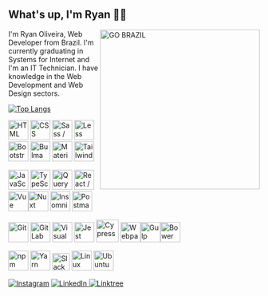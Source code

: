 ## What's up, I'm Ryan 👋🏼

<img src="https://media1.giphy.com/media/PSKAppO2LH56w/giphy.webp?cid=ecf05e47hggb7hr43rrio4eaws7d86ha2f90lwyebzbnlrjl&rid=giphy.webp&ct=g" alt="GO BRAZIL" title="GO BRAZIL!" width="320" align="right">

I'm Ryan Oliveira, Web Developer from Brazil. I'm currently graduating in Systems for Internet and I'm an IT Technician. I have knowledge in the Web Development and Web Design sectors.

[![Top Langs](https://github-readme-stats.vercel.app/api/top-langs/?username=ryanmatheuz&layout=compact&langs_count=10)](https://github.com/anuraghazra/github-readme-stats)

<img src="https://cdn.jsdelivr.net/gh/devicons/devicon/icons/html5/html5-original.svg" width="40" alt="HTML" title="HTML"> <img src="https://cdn.jsdelivr.net/gh/devicons/devicon/icons/css3/css3-original.svg" width="40" alt="CSS" title="CSS"> <img src="https://cdn.jsdelivr.net/gh/devicons/devicon/icons/sass/sass-original.svg" width="40" alt="Sass / SCSS" title="Sass / SCSS"> <img src="https://cdn.jsdelivr.net/gh/devicons/devicon/icons/less/less-plain-wordmark.svg" width="40" alt="Less" title="Less"> <img src="https://cdn.jsdelivr.net/gh/devicons/devicon/icons/bootstrap/bootstrap-original.svg" width="40" alt="Bootstrap" title="Bootstrap"> <img src="https://cdn.jsdelivr.net/gh/devicons/devicon/icons/bulma/bulma-plain.svg" width="40" alt="Bulma" title="Bulma"> <img src="https://cdn.jsdelivr.net/gh/devicons/devicon/icons/materialui/materialui-original.svg" width="40" alt="Material UI" title="Material UI"> <img src="https://cdn.jsdelivr.net/gh/devicons/devicon/icons/tailwindcss/tailwindcss-plain.svg" width="40" alt="Tailwind CSS" title="Tailwind CSS">

<img src="https://cdn.jsdelivr.net/gh/devicons/devicon/icons/javascript/javascript-original.svg" width="40" alt="JavaScript (ECMAScript)" title="JavaScript (ECMAScript)"> <img src="https://cdn.jsdelivr.net/gh/devicons/devicon/icons/typescript/typescript-original.svg" width="40" alt="TypeScript" title="TypeScript"> <img src="https://cdn.jsdelivr.net/gh/devicons/devicon/icons/jquery/jquery-original.svg" width="40" alt="jQuery" title="jQuery"> <img src="https://cdn.jsdelivr.net/gh/devicons/devicon/icons/react/react-original.svg" width="40" alt="React / React Native" title="React / React Native"> <img src="https://cdn.jsdelivr.net/gh/devicons/devicon/icons/vuejs/vuejs-original.svg" width="40" alt="Vue" title="Vue"><img src="https://d33wubrfki0l68.cloudfront.net/6ff34ec8760318b99888ee4b75d1e265170a84b9/6479c/logos/nuxt.svg" width="40" alt="Nuxt" title="Nuxt"> <img src="https://cms-react-testing.cdn.prismic.io/cms-react-testing/fd794b96-f464-432b-b79a-bf99341b2143_insomnia-logo-bug.svg" width="40" alt="Insomnia" title="Insomnia"> <img src="https://symbols.getvecta.com/stencil_92/21_postman-icon.c79f00c910.svg" width="40" alt="Postman" title="Postman">

<img src="https://cdn.jsdelivr.net/gh/devicons/devicon/icons/git/git-plain.svg" width="40" alt="Git" title="Git"> <img src="https://cdn.jsdelivr.net/gh/devicons/devicon/icons/gitlab/gitlab-original.svg" width="40" alt="GitLab" title="GitLab"> <img src="https://cdn.jsdelivr.net/gh/devicons/devicon/icons/vscode/vscode-original.svg" width="40" alt="Visual Studio Code" title="Visual Studio Code"> <img src="https://cdn.jsdelivr.net/gh/devicons/devicon/icons/jest/jest-plain.svg" width="40" alt="Jest" title="Jest"> <img src="https://cdn.icon-icons.com/icons2/2107/PNG/512/file_type_cypress_icon_130654.png" width="45" alt="Cypress" title="Cypress"> <img src="https://cdn.jsdelivr.net/gh/devicons/devicon/icons/webpack/webpack-original.svg" width="40" alt="Webpack" title="Webpack"><img src="https://cdn.jsdelivr.net/gh/devicons/devicon/icons/gulp/gulp-plain.svg" width="40" alt="Gulp" title="Gulp"><img src="https://cdn.jsdelivr.net/gh/devicons/devicon/icons/bower/bower-original.svg" width="40" alt="Bower" title="Bower">

<img src="https://cdn.jsdelivr.net/gh/devicons/devicon/icons/npm/npm-original-wordmark.svg" width="40" alt="npm" title="NPM"> <img src="https://cdn.jsdelivr.net/gh/devicons/devicon/icons/yarn/yarn-original.svg" width="40" alt="Yarn" title="Yarn"> <img src="https://cdn.jsdelivr.net/gh/devicons/devicon/icons/slack/slack-original.svg" width="35" alt="Slack" title="Slack"> <img src="https://cdn.jsdelivr.net/gh/devicons/devicon/icons/linux/linux-original.svg" width="40" alt="Linux" title="Linux"> <img src="https://cdn.jsdelivr.net/gh/devicons/devicon/icons/ubuntu/ubuntu-plain.svg" width="40" alt="Ubuntu" title="Ubuntu">

[![Instagram](https://img.shields.io/badge/Instagram-%23E4405F.svg?style=for-the-badge&logo=Instagram&logoColor=white)](https://www.instagram.com/isryanmatheus) [![LinkedIn](https://img.shields.io/badge/linkedin-%230077B5.svg?style=for-the-badge&logo=linkedin&logoColor=white) ](https://www.linkedin.com/in/ryanmatheus) [![Linktree](https://img.shields.io/badge/linktree-1de9b6?style=for-the-badge&logo=linktree&logoColor=white)](https://linktr.ee/isryanmatheus)

